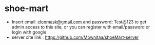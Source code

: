 # shoe-mart
* Insert email: elonmask@gmail.com and password: Test@123 to get admin access to this site, or you can register with email/password or login with google
* server cite link : https://github.com/Mownitaa/shoeMart-server
